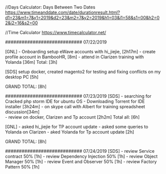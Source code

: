 //Days Calculator: Days Between Two Dates
https://www.timeanddate.com/date/durationresult.html?d1=23&m1=7&y1=2019&d2=23&m2=7&y2=2019&h1=03&i1=58&s1=00&h2=02&i2=16&s2=00

//Time Calculator
https://www.timecalculator.net/


############################ 07/22/2019

[GNL]
	- Onboarding setup eWave accounts with hi_jiejie, [2h17m]
	- create profile account in BambooHR, [8m]
	- attend in Clarizen training with Yolanda [36m]
	Total: [3h]

[SDS] 
	setup docker, created magento2 for testing and fixing conflicts on my desktop PC [5h] 


GRAND TOTAL: [8h]

############################ 07/23/2019
[SDS]
	- searching for Cracked php storm IDE for ubuntu OS
	- Downloading Torrent for IDE installer [3h24m]
	- on skype call with Albert for training spreadsheet discussion[34m]	
	- review on docker, Clarizen and Tp account [2h2m]
	Total all: [6h]

[GNL]
	- asked hi_jiejie for TP account update
	- asked some queries to Yolanda on Clarizen
	- aked Yolanda for Tp account update [2h]
	

GRAND TOTAL: [8h]

############################ 07/24/2019
[SDS]
	- review Service contract 50% [1h]
	- review Dependency Injection 50% [1h]
	- review Object Manager 50% [1h]
	- review Event and Observer 50% [1h]
	- review Factory Pattern 50% [1h]
